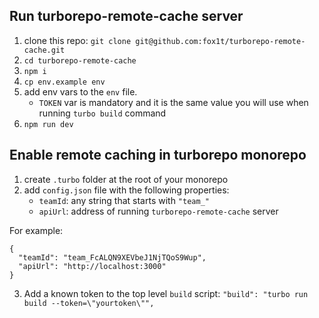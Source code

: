 ## Run turborepo-remote-cache server
1. clone this repo: `git clone git@github.com:fox1t/turborepo-remote-cache.git`
2. `cd turborepo-remote-cache`
3. `npm i`
4. `cp env.example env`
5. add env vars to the `env` file.
    - `TOKEN` var is mandatory and it is the same value you will use when running `turbo build` command
6. `npm run dev`

## Enable remote caching in turborepo monorepo
1. create `.turbo` folder at the root of your monorepo
2. add `config.json` file with the following properties:
    - `teamId`: any string that starts with `"team_"`
    - `apiUrl`: address of running `turborepo-remote-cache` server

For example:
```
{
  "teamId": "team_FcALQN9XEVbeJ1NjTQoS9Wup",
  "apiUrl": "http://localhost:3000"
}
```
3. Add a known token to the top level `build` script: `"build": "turbo run build --token=\"yourtoken\"",`
